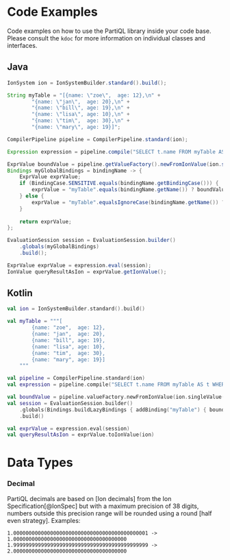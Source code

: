 # Code Examples 

Code examples on how to use the PartiQL library inside your code base. Please consult the `kdoc` for more 
information on individual classes and interfaces.

## Java

```java
IonSystem ion = IonSystemBuilder.standard().build();

String myTable = "[{name: \"zoe\",  age: 12},\n" +
        "{name: \"jan\",  age: 20},\n" +
        "{name: \"bill\", age: 19},\n" +
        "{name: \"lisa\", age: 10},\n" +
        "{name: \"tim\",  age: 30},\n" +
        "{name: \"mary\", age: 19}]";

CompilerPipeline pipeline = CompilerPipeline.standard(ion);

Expression expression = pipeline.compile("SELECT t.name FROM myTable AS t WHERE t.age > 20");

ExprValue boundValue = pipeline.getValueFactory().newFromIonValue(ion.singleValue(myTable));
Bindings myGlobalBindings = bindingName -> {
    ExprValue exprValue;
    if (BindingCase.SENSITIVE.equals(bindingName.getBindingCase())) {
        exprValue = "myTable".equals(bindingName.getName()) ? boundValue : null;
    } else {
        exprValue = "myTable".equalsIgnoreCase(bindingName.getName()) ? boundValue : null;
    }
    
    return exprValue;
};

EvaluationSession session = EvaluationSession.builder()
    .globals(myGlobalBindings)
    .build();

ExprValue exprValue = expression.eval(session);
IonValue queryResultAsIon = exprValue.getIonValue();
```

## Kotlin
```kotlin
val ion = IonSystemBuilder.standard().build()

val myTable = """[
        {name: "zoe",  age: 12},
        {name: "jan",  age: 20},
        {name: "bill", age: 19},
        {name: "lisa", age: 10},
        {name: "tim",  age: 30},
        {name: "mary", age: 19}]
    """

val pipeline = CompilerPipeline.standard(ion)
val expression = pipeline.compile("SELECT t.name FROM myTable AS t WHERE t.age > 20")

val boundValue = pipeline.valueFactory.newFromIonValue(ion.singleValue(myTable))
val session = EvaluationSession.builder()
    .globals(Bindings.buildLazyBindings { addBinding("myTable") { boundValue } })
    .build()

val exprValue = expression.eval(session)
val queryResultAsIon = exprValue.toIonValue(ion)
```

# Data Types

### Decimal

PartiQL decimals are based on [Ion decimals] from the Ion Specification[@IonSpec] but with a maximum precision of 38
digits, numbers outside this precision range will be rounded using a round [half even strategy]. Examples:

    1.00000000000000000000000000000000000000000001 -> 1.0000000000000000000000000000000000000
    1.99999999999999999999999999999999999999999999 -> 2.0000000000000000000000000000000000000 
